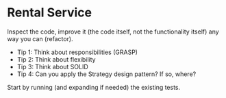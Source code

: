 # Rental Service

Inspect the code, improve it (the code itself, not the functionality itself) any way you can (refactor).

- Tip 1: Think about responsibilities (GRASP)
- Tip 2: Think about flexibility
- Tip 3: Think about SOLID 
- Tip 4: Can you apply the Strategy design pattern? If so, where?

Start by running (and expanding if needed) the existing tests.